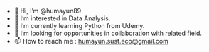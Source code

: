 - 👋 Hi, I’m @humayun89
- 👀 I’m interested in Data Analysis.
- 🌱 I’m currently learning Python from Udemy.
- 💞️ I’m looking for opportunities in collaboration with related field.
- 📫 How to reach me : humayun.sust.eco@gmail.com

<!---
humayun89/humayun89 is a ✨ special ✨ repository because its `README.md` (this file) appears on your GitHub profile.
You can click the Preview link to take a look at your changes.
--->
